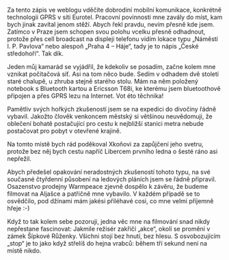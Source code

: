 <!-- dcterms:identifier = riderweblog#8 -->
<!-- dcterms:title = O mobilních komunikacích, filmu a mrazu -->
<!-- np9:categoryId = 2 -->
<!-- x4w:category = Lidé a jiná zvěř -->
<!-- np9:authorId = 1 -->
<!-- np9:authorEmail = michal.valasek@altairis.cz -->
<!-- dcterms:creator = Michal Altair Valášek -->
<!-- dcterms:created = 2003-02-07T22:10:09+01:00 -->
<!-- dcterms:dateAccepted = 2003-02-07T22:10:09+01:00 -->

Za tento zápis ve weblogu vděčíte dobrodiní mobilní komunikace, konkrétně technologii GPRS v síti Eurotel. Pracovní povinnosti mne zavály do míst, kam bych jinak zavítal jenom stěží. Abych řekl pravdu, nevím přesně kde jsem. Zatímco v Praze jsem schopen svou polohu vcelku přesně odhadnout, protože přes cell broadcast na displeji telefonu vidím lokace typu „Náměstí I. P. Pavlova“ nebo alespoň „Praha 4 – Háje“, tady je to nápis „České středohoří“. Tak dík.

Jeden můj kamarád se vyjádřil, že kdekoliv se posadím, začne kolem mne vznikat počítačová síť. Asi na tom něco bude. Sedím v odhadem dvě století staré chalupě, u zhruba stejně starého stolu. Mám na něm položený notebook s Bluetooth kartou a Ericsson T68i, ke kterému jsem bluetoothově připojen a přes GPRS lezu na Internet. Vot éto těchnika!

Pamětliv svých hořkých zkušeností jsem se na expedici do divočiny řádně vybavil. Jakožto člověk venkoncem městský si většinou neuvědomuji, že oblečení bohatě postačující pro cestu k nejbližší stanici metra nebude postačovat pro pobyt v otevřené krajině.

Na tomto místě bych rád poděkoval Xkoňovi za zapůjčení jeho svetru, protože bez něj bych cestu napříč Libercem prvního ledna o šesté ráno asi nepřežil.

Abych předešel opakování neradostných zkušeností tohoto typu, na své současné čtyřdenní působení na ledových pláních jsem se řádně připravil. Osazenstvo prodejny Warmpeace zjevně dospělo k závěru, že budeme filmovat na Aljašce a patřičně mne vybavilo. V každém případě se to osvědčilo, pod džínami mám jakési přiléhavé cosi, co mne velmi příjemně hřeje :-)

Když to tak kolem sebe pozoruji, jedna věc mne na filmování snad nikdy nepřestane fascinovat: Jakmile režisér zakřičí „akce“, okolí se promění v zámek Šípkové Růženky. Všichni stojí bez hnutí, bez hlesu. S osvobozujícím „stop“ je to jako když střelíš do hejna vrabců: během tří sekund není na místě nikdo.